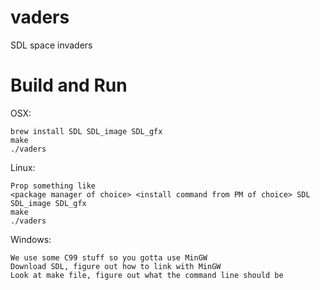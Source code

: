 vaders
======

SDL space invaders

Build and Run
=============
OSX:

	brew install SDL SDL_image SDL_gfx
	make
	./vaders

Linux:

	Prop something like
	<package manager of choice> <install command from PM of choice> SDL SDL_image SDL_gfx
	make
	./vaders
	
Windows:

	We use some C99 stuff so you gotta use MinGW
	Download SDL, figure out how to link with MinGW
	Look at make file, figure out what the command line should be
